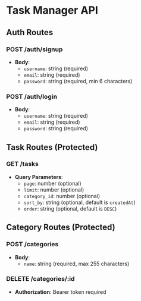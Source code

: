 # Task Manager API

## Auth Routes
### POST /auth/signup
- **Body**:
    - `username`: string (required)
    - `email`: string (required)
    - `password`: string (required, min 6 characters)

### POST /auth/login
- **Body**:
    - `username`: string (required)
    - `email`: string (required)
    - `password`: string (required)

## Task Routes (Protected)
### GET /tasks
- **Query Parameters**:
    - `page`: number (optional)
    - `limit`: number (optional)
    - `category_id`: number (optional)
    - `sort_by`: string (optional, default is `createdAt`)
    - `order`: string (optional, default is `DESC`)

## Category Routes (Protected)
### POST /categories
- **Body**:
    - `name`: string (required, max 255 characters)

### DELETE /categories/:id
- **Authorization**: Bearer token required
